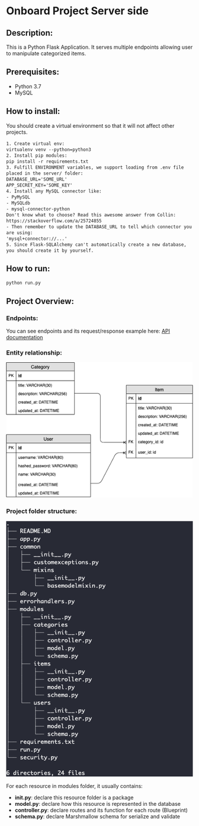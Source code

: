 # Onboard Project Server side
## Description:
This is a Python Flask Application. It serves multiple endpoints allowing user to manipulate categorized items.

## Prerequisites:
- Python 3.7
- MySQL

## How to install:
You should create a virtual environment so that it will not affect other projects.
``` 
1. Create virtual env: 
virtualenv venv --python=python3
2. Install pip modules:
pip install -r requirements.txt
3. Fulfill ENVIRONMENT variables, we support loading from .env file placed in the server/ folder:
DATABASE_URL='SOME_URL'
APP_SECRET_KEY='SOME_KEY'
4. Install any MySQL connector like:
- PyMySQL
- MySQLdb
- mysql-connector-python
Don't know what to choose? Read this awesome answer from Collin: https://stackoverflow.com/a/25724855
- Then remember to update the DATABASE_URL to tell which connector you are using:
'mysql+connector://...'
5. Since Flask-SQLAlchemy can't automatically create a new database, you should create it by yourself.
```
## How to run:
``` 
python run.py
```

## Project Overview:
### Endpoints:
You can see endpoints and its request/response example here:
[API documentation](https://documenter.getpostman.com/view/6660523/SVtVVoQ3?version=latest)

### Entity relationship:
![Entity-R](../Markdown/Onboard_EntityRelation.png)

### Project folder structure:
![Folder-Structure](../Markdown/ServerStructure2.png)

For each resource in modules folder, it usually contains:
- **init.py**: declare this resource folder is a package
- **model.py**: declare how this resource is represented in the database
- **controller.py**: declare routes and its function for each route (Blueprint)
- **schema.py**: declare Marshmallow schema for serialize and validate




